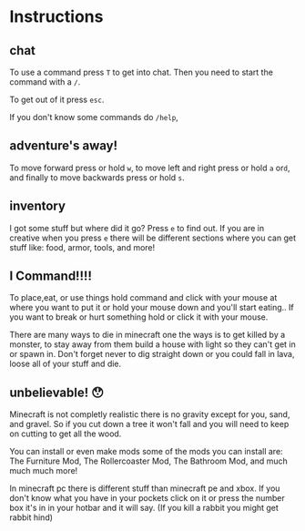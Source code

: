 # Instructions

## chat

To use a command press `T` to get into chat. Then you need to start the command with a `/`. 

To get out of it press `esc`.

If you don't know some commands do `/help`,

## adventure's away!
To move forward press or hold `w`, to move left and right press or hold `a` or`d`, and finally to move backwards press or hold `s`.

## inventory
I got some stuff but where did it go? Press `e` to find out. If you are in creative when you press `e` there will be different sections where you can get stuff like: food, armor, tools, and more!

## I Command!!!!
To place,eat, or use things hold command and click with your mouse at where you want to put it or hold your mouse down and you'll start eating.. If you want to break or hurt something hold or click it with your mouse.

There are many ways to die in minecraft one the ways is to get killed by a monster, to stay away from them build a house with light so they can't get in or spawn in. Don't forget never to dig straight down or you could fall in lava, loose all of your stuff and die.

## unbelievable! :hushed:
Minecraft is not completly realistic there is no gravity except for you, sand, and gravel. So if you cut down a tree it won't fall and you will need to keep on cutting to get all the wood.

You can install or even make mods some of the mods you can install are: The Furniture Mod, The Rollercoaster Mod, The Bathroom Mod, and much much much more!

In minecraft pc there is different stuff than minecraft pe and xbox. If you don't know what you have in your pockets click on it or press the number box it's in in your hotbar and it will say. (If you kill a rabbit you might get rabbit hind)


